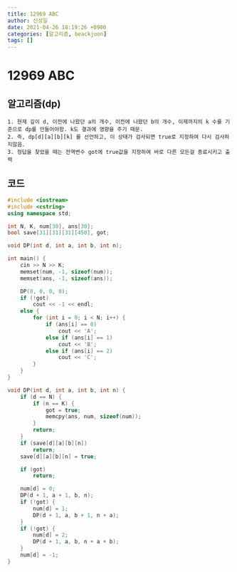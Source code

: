 ```yaml
---
title: 12969 ABC
author: 신성일
date: 2021-04-26 18:19:26 +0900
categories: [알고리즘, beackjoon]
tags: []
---
```


# 12969 ABC

## 알고리즘(dp)

    1. 현재 깊이 d, 이전에 나왔던 a의 개수, 이전에 나왔던 b의 개수, 이제까지의 k 수를 기준으로 dp를 만들어야함. k도 결과에 영향을 주기 때문.
    2. 즉, dp[d][a][b][k] 를 선언하고, 이 상태가 검사되면 true로 지정하여 다시 검사하지않음.
    3. 정답을 찾았을 때는 전역변수 got에 true값을 지정하여 바로 다른 모든걸 종료시키고 출력

## 코드

```cpp
#include <iostream>
#include <cstring>
using namespace std;

int N, K, num[30], ans[30];
bool save[31][31][31][450], got;

void DP(int d, int a, int b, int n);

int main() {
	cin >> N >> K;
	memset(num, -1, sizeof(num));
	memset(ans, -1, sizeof(ans));

	DP(0, 0, 0, 0);
	if (!got)
		cout << -1 << endl;
	else {
		for (int i = 0; i < N; i++) {
			if (ans[i] == 0)
				cout << 'A';
			else if (ans[i] == 1)
				cout << 'B';
			else if (ans[i] == 2)
				cout << 'C';
		}
	}
}

void DP(int d, int a, int b, int n) {
	if (d == N) {
		if (n == K) {
			got = true;
			memcpy(ans, num, sizeof(num));
		}
		return;
	}
	if (save[d][a][b][n])
		return;
	save[d][a][b][n] = true;

	if (got)
		return;

	num[d] = 0;
	DP(d + 1, a + 1, b, n);
	if (!got) {
		num[d] = 1;
		DP(d + 1, a, b + 1, n + a);
	}
	if (!got) {
		num[d] = 2;
		DP(d + 1, a, b, n + a + b);
	}
	num[d] = -1;
}
```
